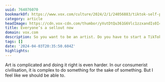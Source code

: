 ```yaml
---
uuid: 764076070
bookmarkOf: https://www.vox.com/culture/2024/2/1/24056883/tiktok-self-promotion-artist-career-how-to-build-following
category: article
headImage: https://cdn.vox-cdn.com/thumbor/yVutDtQu361G6Vlc1zzxandIs0I=/0x38:1920x1043/fit-in/1200x630/cdn.vox-cdn.com/uploads/chorus_asset/file/25258757/Vox_EleniKalorkoti.jpg
title: Everyone’s a sellout now
domain: vox.com
description: So you want to be an artist. Do you have to start a TikTok?
tags: []
date: '2024-04-03T20:35:50.604Z'
highlights:
---
```


Art is complicated and doing it right is even harder. In our consumerist civilisation, it is complex to do something for the sake of something. But I feel like we should be able to.

